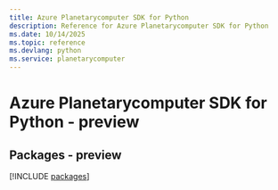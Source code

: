```yaml
---
title: Azure Planetarycomputer SDK for Python
description: Reference for Azure Planetarycomputer SDK for Python
ms.date: 10/14/2025
ms.topic: reference
ms.devlang: python
ms.service: planetarycomputer
---
```

# Azure Planetarycomputer SDK for Python - preview
## Packages - preview
[!INCLUDE [packages](planetarycomputer-index.md)]
